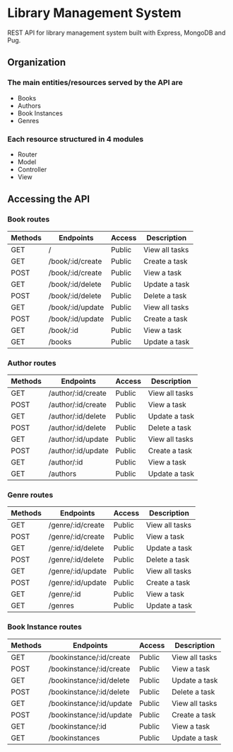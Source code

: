 # Library Management System
REST API for library management system built with Express, MongoDB and Pug.

## Organization

### The main entities/resources served by the API are
- Books
- Authors
- Book Instances
- Genres

### Each resource structured in 4 modules
- Router
- Model
- Controller
- View

## Accessing the API 
### Book routes
| Methods | Endpoints                          | Access  | Description                              |
| ------- | ---------------------------------- | ------- | ---------------------------------------- |
| GET     | /                                  | Public  | View all tasks                           |
| GET     | /book/:id/create                   | Public  | Create a task                            |
| POST    | /book/:id/create                   | Public  | View a task                              |
| GET     | /book/:id/delete                   | Public  | Update a task                            |
| POST    | /book/:id/delete                   | Public  | Delete a task                            |
| GET     | /book/:id/update                   | Public  | View all tasks                           |
| POST    | /book/:id/update                   | Public  | Create a task                            |
| GET     | /book/:id                          | Public  | View a task                              |
| GET     | /books                             | Public  | Update a task                            |

### Author routes
| Methods | Endpoints                          | Access  | Description                              |
| ------- | ---------------------------------- | ------- | ---------------------------------------- |
| GET     | /author/:id/create                 | Public  | View all tasks                           |
| POST    | /author/:id/create                 | Public  | View a task                              |
| GET     | /author/:id/delete                 | Public  | Update a task                            |
| POST    | /author/:id/delete                 | Public  | Delete a task                            |
| GET     | /author/:id/update                 | Public  | View all tasks                           |
| POST    | /author/:id/update                 | Public  | Create a task                            |
| GET     | /author/:id                        | Public  | View a task                              |
| GET     | /authors                           | Public  | Update a task                            |

### Genre routes
| Methods | Endpoints                          | Access  | Description                              |
| ------- | ---------------------------------- | ------- | ---------------------------------------- |
| GET     | /genre/:id/create                  | Public  | View all tasks                           |
| POST    | /genre/:id/create                  | Public  | View a task                              |
| GET     | /genre/:id/delete                  | Public  | Update a task                            |
| POST    | /genre/:id/delete                  | Public  | Delete a task                            |
| GET     | /genre/:id/update                  | Public  | View all tasks                           |
| POST    | /genre/:id/update                  | Public  | Create a task                            |
| GET     | /genre/:id                         | Public  | View a task                              |
| GET     | /genres                            | Public  | Update a task                            |

### Book Instance routes
| Methods | Endpoints                          | Access  | Description                              |
| ------- | ---------------------------------- | ------- | ---------------------------------------- |
| GET     | /bookinstance/:id/create           | Public  | View all tasks                           |
| POST    | /bookinstance/:id/create           | Public  | View a task                              |
| GET     | /bookinstance/:id/delete           | Public  | Update a task                            |
| POST    | /bookinstance/:id/delete           | Public  | Delete a task                            |
| GET     | /bookinstance/:id/update           | Public  | View all tasks                           |
| POST    | /bookinstance/:id/update           | Public  | Create a task                            |
| GET     | /bookinstance/:id                  | Public  | View a task                              |
| GET     | /bookinstances                     | Public  | Update a task                            |



